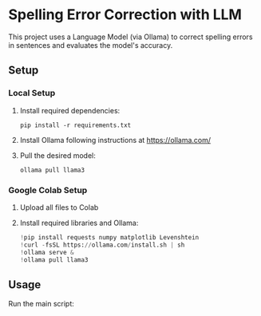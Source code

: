 # Spelling Error Correction with LLM

This project uses a Language Model (via Ollama) to correct spelling errors in sentences and evaluates the model's accuracy.

## Setup

### Local Setup

1. Install required dependencies:
   ```
   pip install -r requirements.txt
   ```

2. Install Ollama following instructions at https://ollama.com/

3. Pull the desired model:
   ```
   ollama pull llama3
   ```

### Google Colab Setup

1. Upload all files to Colab

2. Install required libraries and Ollama:
   ```python
   !pip install requests numpy matplotlib Levenshtein
   !curl -fsSL https://ollama.com/install.sh | sh
   !ollama serve &
   !ollama pull llama3
   ```

## Usage

Run the main script:

